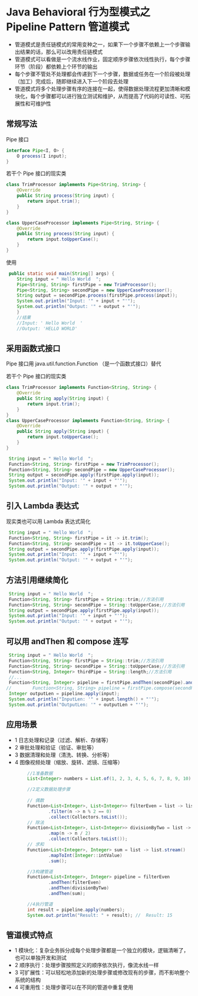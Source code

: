 # Java Behavioral 行为型模式之 Pipeline Pattern 管道模式
- 管道模式是责任链模式的常用变种之一，如果下一个步骤不依赖上一个步骤输出结果的话，那么可以改用责任链模式     
- 管道模式可以看做是一个流水线作业，固定顺序步骤依次线性执行，每个步骤环节（阶段）都依赖上个环节的输出
- 每个步骤不管处不处理都会传递到下一个步骤，数据或任务在一个阶段被处理（加工）完成后，随即继续进入下一个阶段去处理
- 管道模式将多个处理步骤有序的连接在一起，使得数据处理流程更加清晰和模块化，每个步骤都可以进行独立测试和维护，从而提高了代码的可读性、可拓展性和可维护性

## 常规写法
Pipe 接口

```java
interface Pipe<I, O> {
    O process(I input);
}
```

若干个 Pipe 接口的现实类
```java
class TrimProcessor implements Pipe<String, String> {
    @Override
    public String process(String input) {
        return input.trim();
    }
}

class UpperCaseProcessor implements Pipe<String, String> {
    @Override
    public String process(String input) {
        return input.toUpperCase();
    }
}
```
使用
```java
 public static void main(String[] args) {
    String input = " Hello World  ";
    Pipe<String, String> firstPipe = new TrimProcessor();
    Pipe<String, String> secondPipe = new UpperCaseProcessor();
    String output = secondPipe.process(firstPipe.process(input));
    System.out.println("Input: '" + input + "'");
    System.out.println("Output: '" + output + "'");
    }
    //结果
    //Input: ' Hello World  '
    //Output: 'HELLO WORLD'
```

## 采用函数式接口
Pipe 接口用 java.util.function.Function （是一个函数式接口）替代

若干个 Pipe 接口的现实类
```java
class TrimProcessor implements Function<String, String> {
    @Override
    public String apply(String input) {
        return input.trim();
    }
}
class UpperCaseProcessor implements Function<String, String> {
    @Override
    public String apply(String input) {
        return input.toUpperCase();
    }
}
```

```java
 String input = " Hello World  ";
 Function<String, String> firstPipe = new TrimProcessor();
 Function<String, String> secondPipe = new UpperCaseProcessor();
 String output = secondPipe.apply(firstPipe.apply(input));
 System.out.println("Input: '" + input + "'");
 System.out.println("Output: '" + output + "'");
```

## 引入 Lambda 表达式
现实类也可以用 Lambda 表达式简化

```java
 String input = " Hello World  ";
 Function<String, String> firstPipe = it -> it.trim();
 Function<String, String> secondPipe = it -> it.toUpperCase();
 String output = secondPipe.apply(firstPipe.apply(input));
 System.out.println("Input: '" + input + "'");
 System.out.println("Output: '" + output + "'");
```

## 方法引用继续简化
```java
 String input = " Hello World  ";
 Function<String, String> firstPipe = String::trim;//方法引用
 Function<String, String> secondPipe = String::toUpperCase;//方法引用
 String output = secondPipe.apply(firstPipe.apply(input));
 System.out.println("Input: '" + input + "'");
 System.out.println("Output: '" + output + "'"); 
```


## 可以用 andThen 和 compose 连写

```java
 String input = " Hello World  ";
 Function<String, String> firstPipe = String::trim;//方法引用
 Function<String, String> secondPipe = String::toUpperCase;//方法引用
 Function<String, Integer> thirdPipe = String::length;//方法引用
 //...
 Function<String, Integer> pipeline = firstPipe.andThen(secondPipe).andThen(thirdPipe);
//        Function<String, String> pipeline = firstPipe.compose(secondPipe);
 Integer outputLen = pipeline.apply(input);
 System.out.println("InputLen: '" + input.length() + "'");
 System.out.println("OutputLen: '" + outputLen + "'");
```



## 应用场景
- 1 日志处理和记录（过滤、解析、存储等）
- 2 审批处理和验证（验证、审批等）
- 3 数据清理和处理（清洗、转换、分析等）
- 4 图像视频处理（缩放、旋转、滤镜、压缩等）

```java
        //1准备数据
        List<Integer> numbers = List.of(1, 2, 3, 4, 5, 6, 7, 8, 9, 10);

        //2定义数据处理步骤
        
        // 偶数
        Function<List<Integer>, List<Integer>> filterEven = list -> list.stream()
                .filter(n -> n % 2 == 0)
                .collect(Collectors.toList());
        // 除法
        Function<List<Integer>, List<Integer>> divisionByTwo = list -> list.stream()
                .map(n -> n / 2)
                .collect(Collectors.toList());
        // 求和
        Function<List<Integer>, Integer> sum = list -> list.stream()
                .mapToInt(Integer::intValue)
                .sum();

        //3构建管道
        Function<List<Integer>, Integer> pipeline = filterEven
                .andThen(filterEven)
                .andThen(divisionByTwo)
                .andThen(sum);

        //4执行管道
        int result = pipeline.apply(numbers);
        System.out.println("Result: " + result); //  Result: 15
```

## 管道模式特点
- 1 模块化：复杂业务拆分成每个处理步骤都是一个独立的模块，逻辑清晰了，也可以单独开发和测试
- 2 顺序执行：处理步骤按照定义的顺序依次执行，像流水线一样
- 3 可扩展性：可以轻松地添加新的处理步骤或修改现有的步骤，而不影响整个系统的结构
- 4 可重用性：处理步骤可以在不同的管道中重复使用